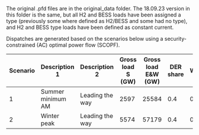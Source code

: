 The original .pfd files are in the original_data folder. The 18.09.23 version in this folder is the same, but all H2 and BESS loads have been assigned a type (previously some where defined as H2/BESS and some had no type), and H2 and BESS type loads have been defined as constant current.

Dispatches are generated based on the scenarios below using a security-constrained (AC) optimal power flow (SCOPF).

| Scenario | Description 1     | Description 2   | Gross load S (GW) | Gross load E&W (GW) | DER share | Wind |
|----------|-------------------|-----------------|-------------------|---------------------|-----------|------|
| 1        | Summer minimum AM | Leading the way | 2597              | 25584               | 0.4       | 0.8  |
| 2        | Winter peak       | Leading the way | 5574              | 57179               | 0.4       | 0.8  |